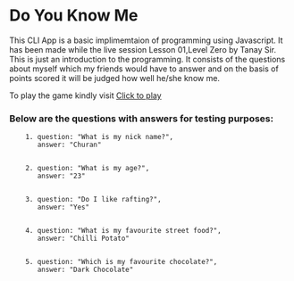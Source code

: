 # Do You Know Me

This CLI App is a basic implimemtaion of programming using Javascript. It has been made while the live session Lesson 01,Level Zero by Tanay Sir. This is just an introduction to the programming. It consists of the questions about myself which my friends would have to answer and on the basis of points scored it will be judged how well he/she know me.

To play the game kindly visit [Click to play](https://replit.com/@SurajRai4/doYouKnowMe?embed=1&output=1#index.js)

### Below are the questions with answers for testing purposes:


        1. question: "What is my nick name?",
           answer: "Churan"
    

        2. question: "What is my age?",
           answer: "23"
    

        3. question: "Do I like rafting?",
           answer: "Yes"


        4. question: "What is my favourite street food?",
           answer: "Chilli Potato"


        5. question: "Which is my favourite chocolate?",
           answer: "Dark Chocolate"
    

